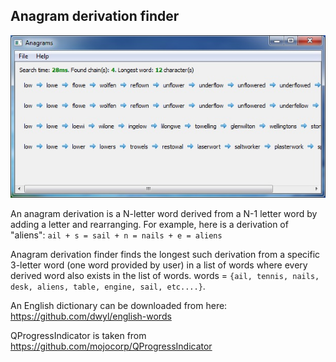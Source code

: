 ﻿## Anagram derivation finder

<p align="center">
  <a href=".github/demo.jpg"><img src=".github/demo.jpg?raw=true" alt="Demo Screenshot"/></a>
</p>

An anagram derivation is a N-letter word derived from a N-1 letter word by adding a letter and
rearranging. For example, here is a derivation of "aliens": `ail + s = sail + n = nails + e = aliens`

Anagram derivation finder finds the longest such derivation from a specific 3-letter word (one word
provided by user) in a list of words where every derived word also exists in the list of words.
words = `{ail, tennis, nails, desk, aliens, table, engine, sail, etc....}`.

An English dictionary can be downloaded from here: https://github.com/dwyl/english-words

QProgressIndicator is taken from https://github.com/mojocorp/QProgressIndicator